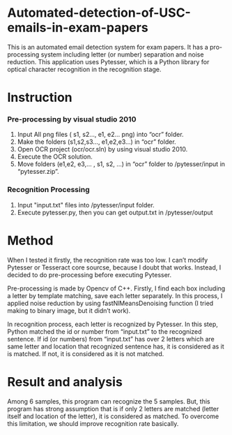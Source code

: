 # Automated-detection-of-USC-emails-in-exam-papers
This is an automated email detection system for exam papers. It has a pro-processing system including letter (or number) separation and noise reduction. This application uses Pytesser, which is a Python library for optical character recognition in the recognition stage.
# Instruction
### Pre-processing by visual studio 2010
1. Input All png files ( s1, s2…, e1, e2… png) into “ocr” folder. 
2. Make the folders (s1,s2,s3…, e1,e2,e3…) in “ocr” folder.
2. Open OCR project (ocr/ocr.sln) by using visual studio 2010.  
3. Execute the OCR solution.
4. Move folders (e1,e2, e3,… , s1, s2, …) in “ocr” folder to /pytesser/input in “pytesser.zip”.
### Recognition Processing 
1. Input "input.txt" files into /pytesser/input folder.
2. Execute pytesser.py, then you can get output.txt in /pytesser/output

# Method
When I tested it firstly, the recognition rate was too low. I can’t modify Pytesser or Tesseract core sourcse, because I doubt that works. Instead, I decided to do pre-processing before executing Pytesser.

Pre-processing is made by Opencv of C++. Firstly, I find each box including a letter by template matching, save each letter separately. In this process, I applied noise reduction by using fastNlMeansDenoising function (I tried making to binary image, but it didn’t work). 

In recognition process, each letter is recognized by Pytesser. In this step, Python matched the id or number from “input.txt” to the recognized sentence. If id (or numbers) from “input.txt” has over 2 letters which are same letter and location that recognized sentence has, it is considered as it is matched. If not, it is considered as it is not matched. 
# Result and analysis
Among 6 samples, this program can recognize the 5 samples. But, this program has strong assumption that is if only 2 letters are matched (letter itself and location of the letter), it is considered as matched. To overcome this limitation, we should improve recognition rate basically.  





